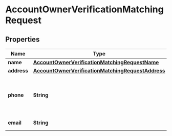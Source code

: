 

# AccountOwnerVerificationMatchingRequest


## Properties

| Name | Type | Description | Notes |
|------------ | ------------- | ------------- | -------------|
|**name** | [**AccountOwnerVerificationMatchingRequestName**](AccountOwnerVerificationMatchingRequestName.md) |  |  |
|**address** | [**AccountOwnerVerificationMatchingRequestAddress**](AccountOwnerVerificationMatchingRequestAddress.md) |  |  [optional] |
|**phone** | **String** | A valid phone number. It may only include digits. |  [optional] |
|**email** | **String** | An email address |  [optional] |



